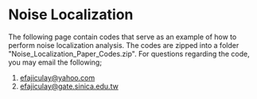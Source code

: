# Noise Localization

The following page contain codes that serve as an example of how to perform noise localization analysis. The codes are zipped into a folder "Noise_Localization_Paper_Codes.zip". For questions regarding the code, you may email the following;

1. efajiculay@yahoo.com
2. efajiculay@gate.sinica.edu.tw
